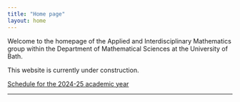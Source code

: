 ```yaml
---
title: "Home page"
layout: home
---
```


Welcome to the homepage of the Applied and Interdisciplinary Mathematics group within the Department of Mathematical Sciences at the University of Bath.

This website is currently under construction.

[Schedule for the 2024-25 academic year](schedule/schedule-2024-25)

---

